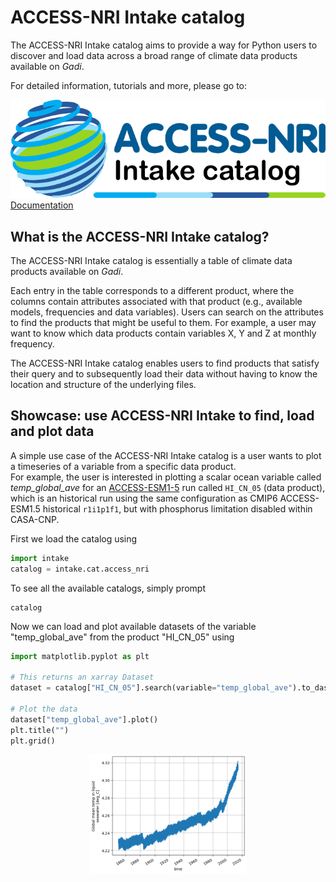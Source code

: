 # ACCESS-NRI Intake catalog

The ACCESS-NRI Intake catalog aims to provide a way for Python users to discover and load data across a broad range of climate data products available on <i>Gadi</i>. 

For detailed information, tutorials and more, please go to:
<div class="card-container">
    <a href="https://access-nri-intake-catalog.readthedocs.io/en/latest/index.html" class="vertical-card aspect-ratio2to1" target="_blank">
        <div class="card-image-container">
            <img src="../../assets/model_evaluation/accessnri_intake.png" alt="ACCESS-NRI intake catalog documentation" class="img-contain white-background with-padding"></img>
        </div>
        <div class="card-text-container bold ">Documentation</div>
    </a>
</div>

## What is the ACCESS-NRI Intake catalog?

The ACCESS-NRI Intake catalog is essentially a table of climate data products available on <i>Gadi</i>. 

Each entry in the table corresponds to a different product, where the columns contain attributes associated with that product (e.g., available models, frequencies and data variables). Users can search on the attributes to find the products that might be useful to them. For example, a user may want to know which data products contain variables X, Y and Z at monthly frequency. 

The ACCESS-NRI Intake catalog enables users to find products that satisfy their query and to subsequently load their data without having to know the location and structure of the underlying files.

## Showcase: use ACCESS-NRI Intake to find, load and plot data

A simple use case of the ACCESS-NRI Intake catalog is a user wants to plot a timeseries of a variable from a specific data product. 
<br>
For example, the user is interested in plotting a scalar ocean variable called <i>temp_global_ave</i> for an [ACCESS-ESM1-5](/models/configurations/access-esm) run called `HI_CN_05` (data product), which is an historical run using the same configuration as CMIP6 ACCESS-ESM1.5 historical `r1i1p1f1`, but with phosphorus limitation disabled within CASA-CNP.

First we load the catalog using

```python
import intake
catalog = intake.cat.access_nri
```

To see all the available catalogs, simply prompt
```
catalog
```

Now we can load and plot available datasets of the variable "temp_global_ave" from the product "HI_CN_05" using

```python
import matplotlib.pyplot as plt

# This returns an xarray Dataset
dataset = catalog["HI_CN_05"].search(variable="temp_global_ave").to_dask()

# Plot the data
dataset["temp_global_ave"].plot()
plt.title("")
plt.grid()
```

<div style="text-align: center;">
    <img src="../../assets/model_evaluation/intake_example.png" alt="Plot af timeseries of global average temperatures" width="50%"/>
</div>
